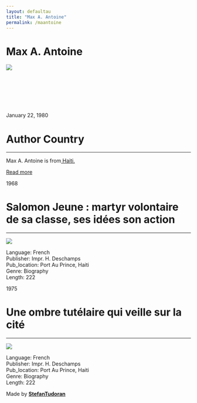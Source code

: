 ```yaml
---
layout: defaultau
title: "Max A. Antoine"
permalink: /maantoine
---
```

<!-- partial:index.partial.html -->
<div class="content">
    <h1>Max A. Antoine</h1>
    <div class="quote">
        <div><img src="https://i.ytimg.com/vi/vl66R1NpTr0/maxresdefault.jpg" class="logo"></div>
    </div>
    <div class="timeline">
        <div style="padding-bottom:100px;"></div>
        <div class="block">
            <div class="date right"><p class="right">January 22, 1980</p></div>
            <div class="dot"></div>
            <div class="left first">
            <div class="author_country">
                <h1>Author Country</h1><hr>
            <div class="aclocation"> <p>Max A. Antoine is from<a href="http://localhost:4000/5"> Haiti.</a></p></div>
              <div class="acreadmore">  <a href="#" target="_blank">Read more</a></div>
            </div>
            </div>
            <div class="block">
                <div class="date left"><p class="left">1968</p></div>
                <div class="dot"></div>
                <div class="right">
                    <h1>Salomon Jeune : martyr volontaire de sa classe, ses idées son action</h1><hr>
                    <p><img src="https://videos.files.wordpress.com/45k29Ay8/max-antoine-ii_scruberthumbnail_1.jpg"></p>
                    <p>
                    Language: French<br/>
                    Publisher: Impr. H. Deschamps<br/>
                    Pub_location: Port Au Prince, Haiti<br/>
                    Genre: Biography<br/>
                    Length: 222</p>
                </div>
            </div>
            <div class="block">
                <div class="date right"><p class="right">1975</p></div>
                <div class="dot"></div>
                <div class="left hide">
                    <h1>Une ombre tutélaire qui veille sur la cité</h1><hr>
                    <p><img src="https://books.google.dm/books/content?id=MYAVAQAAIAAJ&printsec=frontcover&img=1&zoom=1&imgtk=AFLRE73otW_7sHUh82Is89P7eaJPmlOX10TaTnSmzCgquq8g4AJpU4bzErbEUdmiCnweqqt6EXGFxPU5oNNTwFqU1EEjB3GbOcHUXR10Wc8gaydUikTowEs-m16HNfiPXB1HY93ba53S"></p>
                    <p>Language: French<br/>
                    Publisher: Impr. H. Deschamps<br/>
                    Pub_location: Port Au Prince, Haiti<br/>
                    Genre: Biography<br/>
                    Length: 222</p>
                </div>
            </div>
        </div>
        <div id="footer">
        <p id="copyright">Made by&nbsp;<strong><a href="https://www.linkedin.com/in/nicolae-stefan-tudoran-b02291127/" target="_blank">StefanTudoran</a></strong></p>
    </div>
</div>
